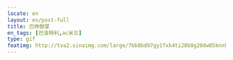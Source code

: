 ```yaml
---
locate: en
layout: en/post-full
title: 巴神鼓掌
en_tags: [巴洛特利,ac米兰]
type: gif
featimg: http://tva2.sinaimg.com/large/7bb8bd97gy1fxk4ti28b8g20dw05knnk.gif
---
```

